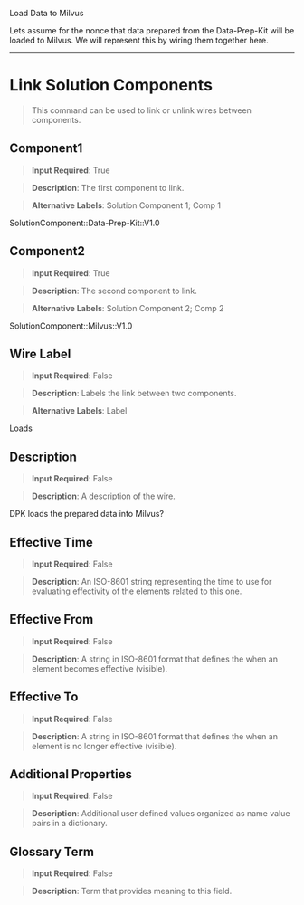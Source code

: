 Load Data to Milvus

Lets assume for the nonce that data prepared from the Data-Prep-Kit will be loaded to Milvus. 
We will represent this by wiring them together here.

____

# Link Solution Components
>	This command can be used to link or unlink wires between components.

## Component1
>	**Input Required**: True

>	**Description**: The  first component to link.

>	**Alternative Labels**: Solution Component 1; Comp 1

SolutionComponent::Data-Prep-Kit::V1.0
## Component2
>	**Input Required**: True

>	**Description**: The  second component to link.

>	**Alternative Labels**: Solution Component 2; Comp 2

SolutionComponent::Milvus::V1.0
## Wire Label
>	**Input Required**: False

>	**Description**: Labels the link between two components.

>	**Alternative Labels**: Label

Loads
## Description
>	**Input Required**: False

>	**Description**: A description of the wire.

DPK loads the prepared data into Milvus?

## Effective Time
>	**Input Required**: False

>	**Description**: An ISO-8601 string representing the time to use for evaluating effectivity of the elements related to this one.


## Effective From
>	**Input Required**: False

>	**Description**: A string in ISO-8601 format that defines the when an element becomes effective (visible).


## Effective To
>	**Input Required**: False

>	**Description**: A string in ISO-8601 format that defines the when an element is no longer effective (visible).


## Additional Properties
>	**Input Required**: False

>	**Description**: Additional user defined values organized as name value pairs in a dictionary.


## Glossary Term
>	**Input Required**: False

>	**Description**: Term that provides meaning to this field.

